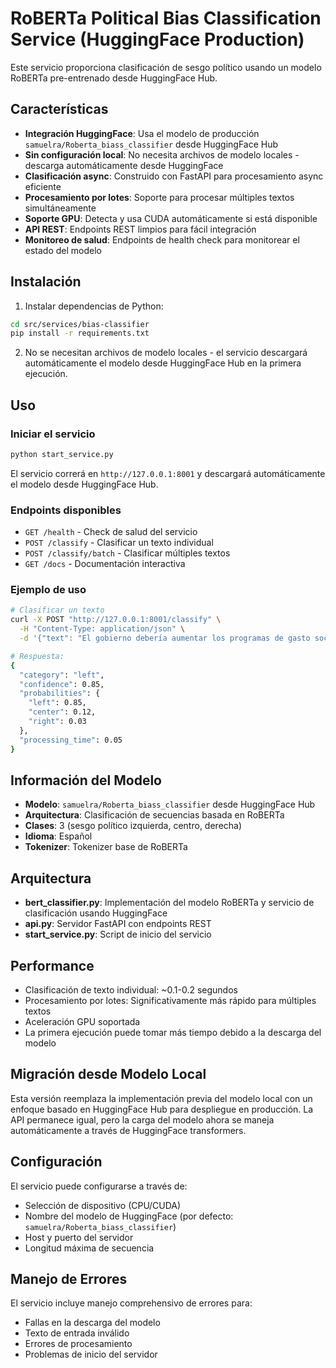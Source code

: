 # RoBERTa Political Bias Classification Service (HuggingFace Production)

Este servicio proporciona clasificación de sesgo político usando un modelo RoBERTa pre-entrenado desde HuggingFace Hub.

## Características

- **Integración HuggingFace**: Usa el modelo de producción `samuelra/Roberta_biass_classifier` desde HuggingFace Hub
- **Sin configuración local**: No necesita archivos de modelo locales - descarga automáticamente desde HuggingFace
- **Clasificación async**: Construido con FastAPI para procesamiento async eficiente
- **Procesamiento por lotes**: Soporte para procesar múltiples textos simultáneamente
- **Soporte GPU**: Detecta y usa CUDA automáticamente si está disponible
- **API REST**: Endpoints REST limpios para fácil integración
- **Monitoreo de salud**: Endpoints de health check para monitorear el estado del modelo

## Instalación

1. Instalar dependencias de Python:
```bash
cd src/services/bias-classifier
pip install -r requirements.txt
```

2. No se necesitan archivos de modelo locales - el servicio descargará automáticamente el modelo desde HuggingFace Hub en la primera ejecución.

## Uso

### Iniciar el servicio
```bash
python start_service.py
```

El servicio correrá en `http://127.0.0.1:8001` y descargará automáticamente el modelo desde HuggingFace Hub.

### Endpoints disponibles

- `GET /health` - Check de salud del servicio
- `POST /classify` - Clasificar un texto individual
- `POST /classify/batch` - Clasificar múltiples textos
- `GET /docs` - Documentación interactiva

### Ejemplo de uso

```bash
# Clasificar un texto
curl -X POST "http://127.0.0.1:8001/classify" \
  -H "Content-Type: application/json" \
  -d '{"text": "El gobierno debería aumentar los programas de gasto social."}'

# Respuesta:
{
  "category": "left",
  "confidence": 0.85,
  "probabilities": {
    "left": 0.85,
    "center": 0.12,
    "right": 0.03
  },
  "processing_time": 0.05
}
```

## Información del Modelo

- **Modelo**: `samuelra/Roberta_biass_classifier` desde HuggingFace Hub
- **Arquitectura**: Clasificación de secuencias basada en RoBERTa
- **Clases**: 3 (sesgo político izquierda, centro, derecha)
- **Idioma**: Español
- **Tokenizer**: Tokenizer base de RoBERTa

## Arquitectura

- **bert_classifier.py**: Implementación del modelo RoBERTa y servicio de clasificación usando HuggingFace
- **api.py**: Servidor FastAPI con endpoints REST
- **start_service.py**: Script de inicio del servicio

## Performance

- Clasificación de texto individual: ~0.1-0.2 segundos
- Procesamiento por lotes: Significativamente más rápido para múltiples textos
- Aceleración GPU soportada
- La primera ejecución puede tomar más tiempo debido a la descarga del modelo

## Migración desde Modelo Local

Esta versión reemplaza la implementación previa del modelo local con un enfoque basado en HuggingFace Hub para despliegue en producción. La API permanece igual, pero la carga del modelo ahora se maneja automáticamente a través de HuggingFace transformers.

## Configuración

El servicio puede configurarse a través de:
- Selección de dispositivo (CPU/CUDA)
- Nombre del modelo de HuggingFace (por defecto: `samuelra/Roberta_biass_classifier`)
- Host y puerto del servidor
- Longitud máxima de secuencia

## Manejo de Errores

El servicio incluye manejo comprehensivo de errores para:
- Fallas en la descarga del modelo
- Texto de entrada inválido
- Errores de procesamiento
- Problemas de inicio del servidor
